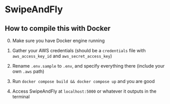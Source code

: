 # SwipeAndFly


## How to compile this with Docker

0. Make sure you have Docker engine running

1. Gather your AWS credentials (should be a `credentials` file with `aws_access_key_id` and `aws_secret_access_key`)

2. Rename `.env.sample` to `.env`, and specify everything there (include your own `.aws` path)

3. Run `docker compose build && docker compose up` and you are good

4. Access SwipeAndFly at `localhost:5000` or whatever it outputs in the terminal
